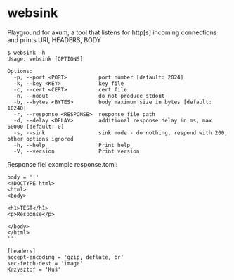 # websink #
Playground for axum, a tool that listens for http[s] incoming connections and prints URI, HEADERS, BODY

```
$ websink -h
Usage: websink [OPTIONS]

Options:
  -p, --port <PORT>          port number [default: 2024]
  -k, --key <KEY>            key file
  -c, --cert <CERT>          cert file
  -n, --noout                do not produce stdout
  -b, --bytes <BYTES>        body maximum size in bytes [default: 10240]
  -r, --response <RESPONSE>  response file path
  -d, --delay <DELAY>        additional response delay in ms, max 60000 [default: 0]
  -s, --sink                 sink mode - do nothing, respond with 200, other options ignored
  -h, --help                 Print help
  -V, --version              Print version
```

Response fiel example response.toml:
```
body = '''
<!DOCTYPE html>
<html>
<body>

<h1>TEST</h1>
<p>Response</p>

</body>
</html>
'''

[headers]
accept-encoding = 'gzip, deflate, br'
sec-fetch-dest = 'image'
Krzysztof = 'Kuś'
```
